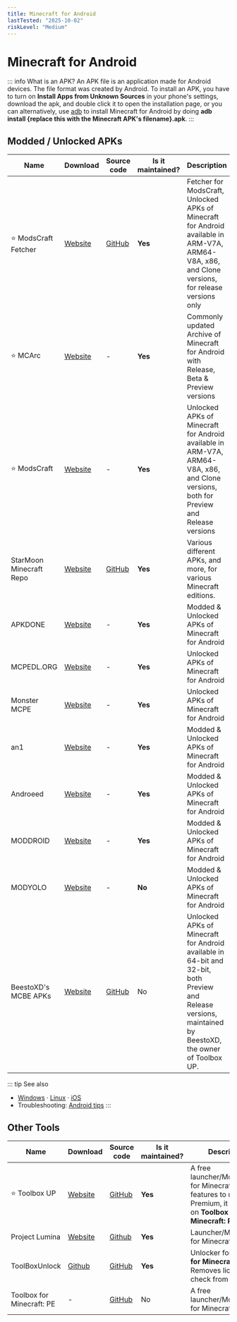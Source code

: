 ```yaml
---
title: Minecraft for Android
lastTested: "2025-10-02"
riskLevel: "Medium"
---
```


# Minecraft for Android

<VersionBadge />

<LegalCallout />

::: info What is an APK?
An APK file is an application made for Android devices. The file format was created by Android. To install an APK, you have to turn on **Install Apps from Unknown Sources** in your phone's settings, download the apk, and double click it to open the installation page, or you can alternatively, use [adb](https://developer.android.com/tools/adb) to install Minecraft for Android by doing **adb install {replace this with the Minecraft APK's filename}.apk**.
:::

## Modded / Unlocked APKs

| Name | Download | Source code | Is it maintained? | Description
| ------ | ------ | ------ | ------ | -----
| ⭐ ModsCraft Fetcher | [Website](https://run4r-ses.github.io/modscraft_mcpe_apk/) | [GitHub](https://github.com/run4r-ses/modscraft_mcpe_apk) | **Yes** | Fetcher for ModsCraft, Unlocked APKs of Minecraft for Android available in ARM-V7A, ARM64-V8A, x86, and Clone versions, for release versions only
| ⭐ MCArc | [Website](https://bbk.endyun.ltd/download) | \- | **Yes** | Commonly updated Archive of Minecraft for Android with Release, Beta & Preview versions
| ⭐ ModsCraft | [Website](https://modscraft.net/en/mcpe/) | \- | **Yes** | Unlocked APKs of Minecraft for Android available in ARM-V7A, ARM64-V8A, x86, and Clone versions, both for Preview and Release versions
| StarMoon Minecraft Repo | [Website](https://spectrollay.github.io/minecraft_repository_test/) | [GitHub](https://github.com/spectrollay/minecraft_repository_test/) | **Yes** | Various different APKs, and more, for various Minecraft editions.
| APKDONE | [Website](https://apkdone.com/minecraft-game-mod/) | \- | **Yes** | Modded & Unlocked APKs of Minecraft for Android
| MCPEDL.ORG | [Website](https://mcpedl.org/downloading/) | \- | **Yes** | Unlocked APKs of Minecraft for Android
| Monster MCPE | [Website](https://monster-mcpe.com/download-minecraft-pe/) | \- | **Yes** | Unlocked APKs of Minecraft for Android
| an1 | [Website](https://an1.com/7190-minecraft-mod.html) | \- | **Yes** | Modded & Unlocked APKs of Minecraft for Android
| Androeed | [Website](https://androeed.ru/files/minecraft-pocket-edition1.html) | \- | **Yes** | Modded & Unlocked APKs of Minecraft for Android
| MODDROID | [Website](https://moddroid.com/games/arcade/minecraft/) | \- | **Yes** | Modded & Unlocked APKs of Minecraft for Android
| MODYOLO | [Website](https://modyolo.com/minecraft.html) | \- | **No** | Modded & Unlocked APKs of Minecraft for Android
| BeestoXD's MCBE APKs | [Website](https://minecraft-bedrock.pages.dev/) | [GitHub](https://github.com/BeestoXd/Download-Minecraft-Free/releases) | No | Unlocked APKs of Minecraft for Android available in 64-bit and 32-bit, both Preview and Release versions, maintained by BeestoXD, the owner of Toolbox UP.

::: tip See also
- [Windows](/bedrock/windows) · [Linux](/bedrock/linux) · [iOS](/bedrock/ios)
- Troubleshooting: [Android tips](/guides/troubleshooting#android)
:::


## Other Tools

Name | Download | Source code | Is it maintained? | Description
------ | ------ | ------ | ------| ------
 ⭐ Toolbox UP | [Website](https://toolboxup.pages.dev/) | [GitHub](https://github.com/BeestoXd/Toolbox-UP/releases) | **Yes** | A free launcher/Modification for Minecraft: PE, and features to unlock Premium, it is based on **Toolbox For Minecraft: PE**
Project Lumina | [Website](https://projectlumina.org/) | [Github](https://github.com/TheProjectLumina/LuminaClient) | **Yes** | Launcher/Modification for Minecraft: PE
ToolBoxUnlock | [Github](https://github.com/Xposed-Modules-Repo/com.luckyzyx.toolboxunlock/releases) | [GitHub](https://github.com/Xposed-Modules-Repo/com.luckyzyx.toolboxunlock) | **Yes** | Unlocker for **Toolbox for Minecraft: PE** & Removes license check from Minecraft.
Toolbox for Minecraft: PE | - | [GitHub](https://github.com/1503Dev/Toolbox-for-Minecraft-PE) | No | A free launcher/Modification for Minecraft: PE
